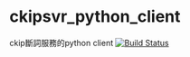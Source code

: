 # ckipsvr_python_client
ckip斷詞服務的python client
[![Build Status](https://travis-ci.org/i3thuan5/ckipsvr_python_client.svg?branch=master)](https://travis-ci.org/i3thuan5/ckipsvr_python_client)
